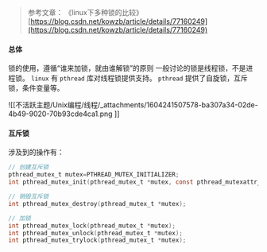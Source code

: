 > 参考文章：
> 《linux下多种锁的比较》 [https://blog.csdn.net/kowzb/article/details/77160249](https://blog.csdn.net/kowzb/article/details/77160249)



#### 总体
锁的使用，遵循“谁来加锁，就由谁解锁”的原则
一般讨论的锁是线程锁，不是进程锁。 `linux` 有 `pthread` 库对线程锁提供支持。
`pthread` 提供了自旋锁，互斥锁，条件变量等。


![[不活跃主题/Unix编程/线程/_attachments/1604241507578-ba307a34-02de-4b49-9020-70b93cde4ca1.png ]]

#### 互斥锁
涉及到的操作有：

```c
// 创建互斥锁
pthread_mutex_t mutex=PTHREAD_MUTEX_INITIALIZER;
int pthread_mutex_init(pthread_mutex_t *mutex, const pthread_mutexattr_t*mutexattr);

// 销毁互斥锁
int pthread_mutex_destroy(pthread_mutex_t *mutex);

// 加锁
int pthread_mutex_lock(pthread_mutex_t *mutex);
int pthread_mutex_unlock(pthread_mutex_t *mutex);
int pthread_mutex_trylock(pthread_mutex_t *mutex);


```

